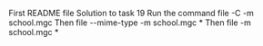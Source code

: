 First README file
Solution to task 19
Run the command
file -C -m school.mgc
Then
file --mime-type -m school.mgc *
Then
file -m school.mgc *
